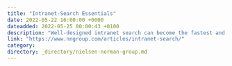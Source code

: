 ```yaml
---
title: "Intranet-Search Essentials"
date: 2022-05-22 16:00:00 +0000
dateadded: 2022-05-25 00:00:43 +0100
description: "Well-designed intranet search can become the fastest and easiest way for employees to find the information they need to stay productive."
link: "https://www.nngroup.com/articles/intranet-search/"
category:
directory: _directory/nielsen-norman-group.md
---
```

